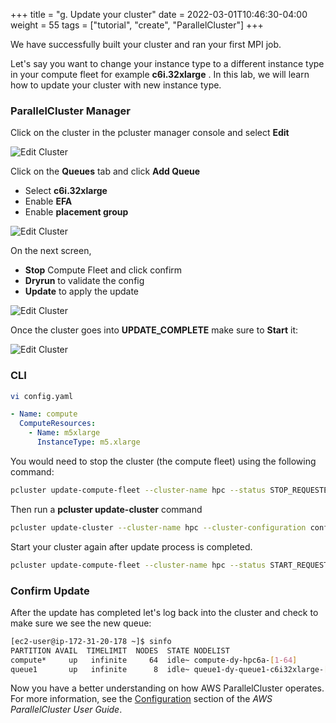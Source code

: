 +++
title = "g. Update your cluster"
date = 2022-03-01T10:46:30-04:00
weight = 55
tags = ["tutorial", "create", "ParallelCluster"]
+++

We have successfully built your cluster and ran your first MPI job.

Let's say you want to change your instance type to a different instance type in your compute fleet for example **c6i.32xlarge** . In this lab, we will learn how to update your cluster with new instance type.

### ParallelCluster Manager

Click on the cluster in the pcluster manager console and select **Edit**

![Edit Cluster](/images/pcluster/pcmanager-edit.png)

Click on the **Queues** tab and click **Add Queue**

* Select **c6i.32xlarge**
* Enable **EFA**
* Enable **placement group**

![Edit Cluster](/images/pcluster/pcmanager-edit-1.jpeg)

On the next screen, 

* **Stop** Compute Fleet and click confirm
* **Dryrun** to validate the config
* **Update** to apply the update

![Edit Cluster](/images/pcluster/pcmanager-edit-2.jpeg)

Once the cluster goes into **UPDATE_COMPLETE** make sure to **Start** it:

![Edit Cluster](/images/pcluster/pcmanager-edit-3.png)

### CLI

```bash
vi config.yaml
```

```yaml
- Name: compute
  ComputeResources:
    - Name: m5xlarge
      InstanceType: m5.xlarge
```

You would need to stop the cluster (the compute fleet) using the following command:
```bash
pcluster update-compute-fleet --cluster-name hpc --status STOP_REQUESTED
```

Then run a **pcluster update-cluster** command
```bash
pcluster update-cluster --cluster-name hpc --cluster-configuration config.yaml
```

Start your cluster again after update process is completed.

```bash
pcluster update-compute-fleet --cluster-name hpc --status START_REQUESTED
```

### Confirm Update

After the update has completed let's log back into the cluster and check to make sure we see the new queue:

```bash
[ec2-user@ip-172-31-20-178 ~]$ sinfo
PARTITION AVAIL  TIMELIMIT  NODES  STATE NODELIST
compute*     up   infinite     64  idle~ compute-dy-hpc6a-[1-64]
queue1       up   infinite      8  idle~ queue1-dy-queue1-c6i32xlarge-[1-8]
```

Now you have a better understanding on how AWS ParallelCluster operates. For more information, see the [Configuration](https://docs.aws.amazon.com/parallelcluster/latest/ug/cluster-configuration-file-v3.html) section of the *AWS ParallelCluster User Guide*.
